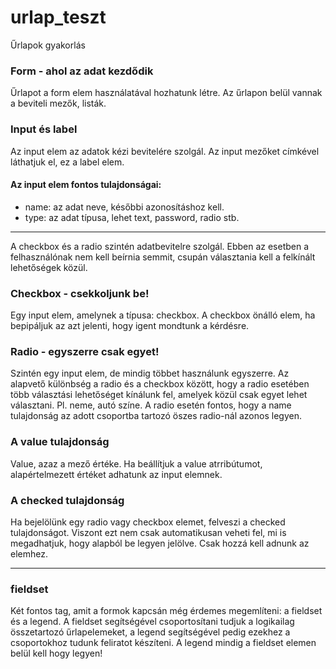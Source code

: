 # urlap_teszt
Űrlapok gyakorlás

### Form - ahol az adat kezdődik
Űrlapot a form elem használatával hozhatunk létre.
Az űrlapon belül vannak a beviteli mezők, listák.

### Input és label
Az input elem az adatok kézi bevitelére szolgál.
Az input mezőket címkével láthatjuk el, ez a label elem.

#### Az input elem fontos tulajdonságai:
* name: az adat neve, későbbi azonosításhoz kell.
* type: az adat típusa, lehet text, password, radio stb.

***

A checkbox és a radio szintén adatbevitelre szolgál. Ebben az esetben a felhasználónak nem kell beírnia semmit, csupán választania kell a felkínált lehetőségek közül.

### Checkbox - csekkoljunk be!
Egy input elem, amelynek a típusa: checkbox. A checkbox önálló elem, ha bepipáljuk az azt jelenti, hogy igent mondtunk a kérdésre.

### Radio - egyszerre csak egyet!
Szintén egy input elem, de mindig többet használunk egyszerre. Az alapvető különbség a radio és a checkbox között, hogy a radio esetében több választási lehetőséget kínálunk fel, amelyek közül csak egyet lehet választani. Pl. neme, autó színe. A radio esetén fontos, hogy a name tulajdonság az adott csoportba tartozó öszes radio-nál azonos legyen.

### A value tulajdonság
Value, azaz a mező értéke. Ha beállítjuk a value atrribútumot, alapértelmezett értéket adhatunk az input elemnek.

### A checked tulajdonság
Ha bejelölünk egy radio vagy checkbox elemet, felveszi a checked tulajdonságot. Viszont ezt nem csak automatikusan veheti fel, mi is megadhatjuk, hogy alapból be legyen jelölve. Csak hozzá kell adnunk az elemhez.

***

### fieldset
Két fontos tag, amit a formok kapcsán még érdemes megemlíteni: a fieldset és a legend. A fieldset segítségével csoportosítani tudjuk a logikailag összetartozó űrlapelemeket, a legend segítségével pedig ezekhez a csoportokhoz tudunk feliratot készíteni. A legend mindig a fieldset elemen belül kell hogy legyen!